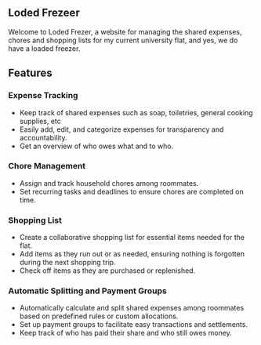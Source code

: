 ## Loded Frezeer

Welcome to Loded Frezer, a website for managing the shared expenses, chores and shopping lists for my current university flat, and yes, we do have a loaded freezer.


## Features

### Expense Tracking

- Keep track of shared expenses such as soap, toiletries, general cooking supplies, etc
- Easily add, edit, and categorize expenses for transparency and accountability.
- Get an overview of who owes what and to who.

### Chore Management

- Assign and track household chores among roommates.
- Set recurring tasks and deadlines to ensure chores are completed on time.

### Shopping List

- Create a collaborative shopping list for essential items needed for the flat.
- Add items as they run out or as needed, ensuring nothing is forgotten during the next shopping trip.
- Check off items as they are purchased or replenished.

### Automatic Splitting and Payment Groups

- Automatically calculate and split shared expenses among roommates based on predefined rules or custom allocations.
- Set up payment groups to facilitate easy transactions and settlements.
- Keep track of who has paid their share and who still owes money.